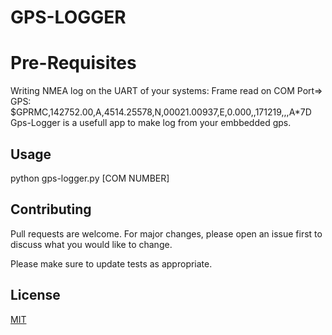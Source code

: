 # GPS-LOGGER

# Pre-Requisites

Writing NMEA log on the UART of your systems:
Frame read on COM Port=> GPS: $GPRMC,142752.00,A,4514.25578,N,00021.00937,E,0.000,,171219,,,A*7D
Gps-Logger is a usefull app to make log from your embbedded gps.

## Usage

python gps-logger.py [COM NUMBER]

## Contributing
Pull requests are welcome. For major changes, please open an issue first to discuss what you would like to change.

Please make sure to update tests as appropriate.

## License
[MIT](https://choosealicense.com/licenses/mit/)
